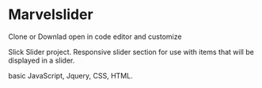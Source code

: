 # Marvelslider

Clone or Downlad open in code editor and customize

Slick Slider project. Responsive slider section for use with items that will be displayed in a slider. 

basic JavaScript, Jquery, CSS, HTML.
